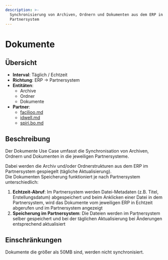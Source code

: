 ```yaml
---
description: >-
  Synchronisierung von Archiven, Ordnern und Dokumenten aus dem ERP in das
  Partnersystem
---
```


# Dokumente

## Übersicht

* **Interval**: Täglich / Echtzeit
* **Richtung**: ERP -> Partnersystem
* **Entitäten**:
  * Archive
  * Ordner
  * Dokumente
* **Partner**:
  * [facilioo.md](../partner-and-apps/facilioo.md "mention")
  * [idwell.md](../partner-and-apps/idwell.md "mention")
  * [spiri.bo.md](../partner-and-apps/spiri.bo.md "mention")

## Beschreibung

Der Dokumente Use Case umfasst die Synchronisation von Archiven, Ordnern und Dokumenten in die jeweiligen Partnersysteme.

Dabei werden die Archiv und/oder Ordnerstrukturen aus dem ERP im Partnersystem gespiegelt (tägliche Aktualisierung).\
Die Dokumenten Speicherung funktioniert je nach Partnersystem unterschiedlich:

1. **Echtzeit-Abruf**: Im Partnersystem werden Datei-Metadaten (z.B. Titel, Erstellungsdatum) abgespeichert und beim Anklicken einer Datei in dem Partnersystem, wird das Dokumente vom jeweiligen ERP in Echtzeit abgerufen und im Partnersystem angezeigt
2. **Speicherung im Partnersystem**: Die Dateien werden im Partnersystem selber gespeichert und bei der täglichen Aktualisierung bei Änderungen entsprechend aktualisiert

## Einschränkungen

Dokumente die größer als 50MB sind, werden nicht synchronisiert.
